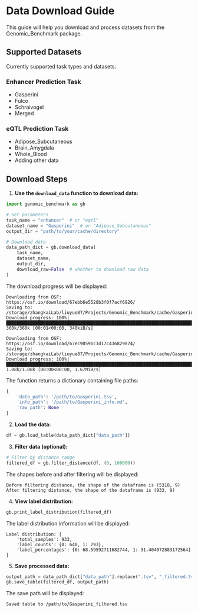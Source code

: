 # Data Download Guide

This guide will help you download and process datasets from the Genomic_Benchmark package.

## Supported Datasets

Currently supported task types and datasets:

### Enhancer Prediction Task
- Gasperini
- Fulco
- Schraivogel
- Merged

### eQTL Prediction Task
- Adipose_Subcutaneous
- Brain_Amygdala
- Whole_Blood
- Adding other data

## Download Steps

1. **Use the `download_data` function to download data:**

```python
import genomic_benchmark as gb

# Set parameters
task_name = "enhancer"  # or "eqtl"
dataset_name = "Gasperini"  # or "Adipose_Subcutaneous"
output_dir = "path/to/your/cache/directory"

# Download data
data_path_dict = gb.download_data(
    task_name, 
    dataset_name, 
    output_dir,
    download_raw=False  # whether to download raw data
)
```

The download progress will be displayed:
```
Downloading from OSF: https://osf.io/download/67ebb6e5528b3f0f7acf6926/
Saving to: /storage/zhangkaiLab/liuyue87/Projects/Genomic_Benchmark/cache/Gasperini.tsv
Download progress: 100%|███████████████████████████████████████████████████████████████████████████████████████████| 360k/360k [00:01<00:00, 340kiB/s]

Downloading from OSF: https://osf.io/download/67ec9059bc1d17c436829874/
Saving to: /storage/zhangkaiLab/liuyue87/Projects/Genomic_Benchmark/cache/Gasperini_info.md
Download progress: 100%|████████████████████████████████████████████████████████████████████████████████████████| 1.08k/1.08k [00:00<00:00, 1.67MiB/s]
```

The function returns a dictionary containing file paths:
```python
{
    'data_path': '/path/to/Gasperini.tsv',
    'info_path': '/path/to/Gasperini_info.md',
    'raw_path': None
}
```

2. **Load the data:**

```python
df = gb.load_table(data_path_dict["data_path"])
```

3. **Filter data (optional):**

```python
# Filter by distance range
filtered_df = gb.filter_distance(df, (0, 100000))
```

The shapes before and after filtering will be displayed:
```
Before filtering distance, the shape of the dataframe is (5318, 9)
After filtering distance, the shape of the dataframe is (933, 9)
```

4. **View label distribution:**

```python
gb.print_label_distribution(filtered_df)
```

The label distribution information will be displayed:
```
Label distribution: {
    'total_samples': 933, 
    'label_counts': {0: 640, 1: 293}, 
    'label_percentages': {0: 68.59592711682744, 1: 31.404072883172564}
}
```

5. **Save processed data:**

```python
output_path = data_path_dict["data_path"].replace(".tsv", "_filtered.tsv")
gb.save_table(filtered_df, output_path)
```

The save path will be displayed:
```
Saved table to /path/to/Gasperini_filtered.tsv
```
